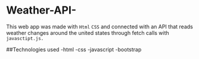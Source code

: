 # Weather-API-
This web app was made with `Html` `CSS` and connected with an API that reads weather changes around the united states through fetch calls with `javasctipt.js.` 

##Technologies used
-html
-css
-javascript
-bootstrap
